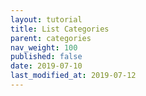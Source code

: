 ```yaml
---
layout: tutorial
title: List Categories
parent: categories
nav_weight: 100
published: false
date: 2019-07-10
last_modified_at: 2019-07-12
---
```

